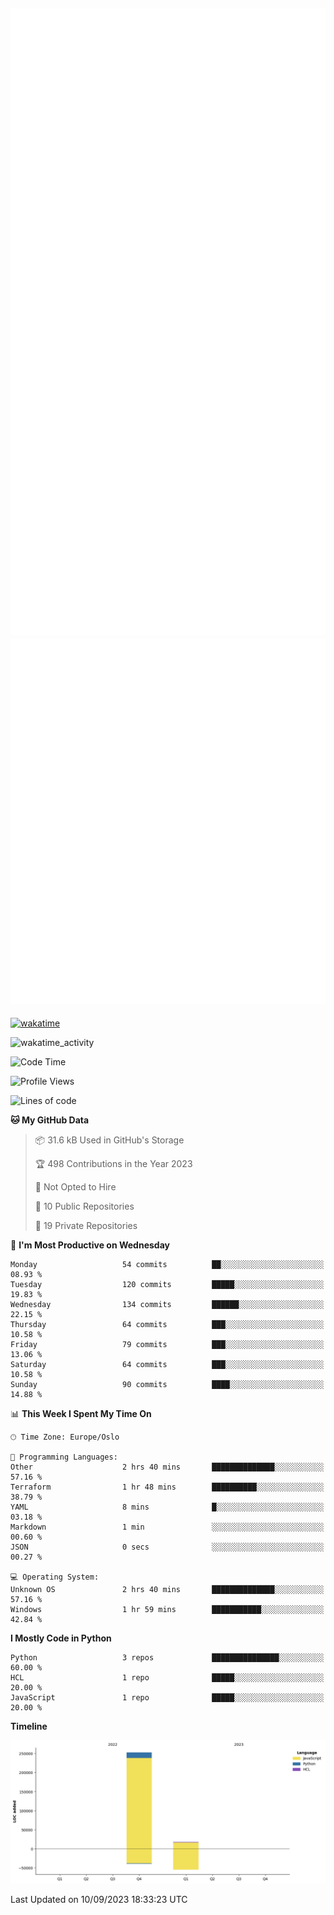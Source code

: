 ![Metrics](/metrics.svg)![Additional metrics](metrics.additional.svg)
----------------------------------------------------------------------------------------------------------------------------------------------------

[![wakatime](https://wakatime.com/badge/user/139c3dc8-b99d-475a-b6b4-e7663d03add8.svg)](https://wakatime.com/@139c3dc8-b99d-475a-b6b4-e7663d03add8)

![wakatime_activity](https://wakatime.com/share/@merca/d0fb6363-0f77-40ae-9525-9b9347ed2e36.svg)

<!--START_SECTION:waka-->
![Code Time](http://img.shields.io/badge/Code%20Time-6%2C751%20hrs%2029%20mins-blue)

![Profile Views](http://img.shields.io/badge/Profile%20Views-0-blue)

![Lines of code](https://img.shields.io/badge/From%20Hello%20World%20I%27ve%20Written-270.4%20thousand%20lines%20of%20code-blue)

**🐱 My GitHub Data** 

> 📦 31.6 kB Used in GitHub's Storage 
 > 
> 🏆 498 Contributions in the Year 2023
 > 
> 🚫 Not Opted to Hire
 > 
> 📜 10 Public Repositories 
 > 
> 🔑 19 Private Repositories 
 > 
📅 **I'm Most Productive on Wednesday** 

```text
Monday                   54 commits          ██░░░░░░░░░░░░░░░░░░░░░░░   08.93 % 
Tuesday                  120 commits         █████░░░░░░░░░░░░░░░░░░░░   19.83 % 
Wednesday                134 commits         ██████░░░░░░░░░░░░░░░░░░░   22.15 % 
Thursday                 64 commits          ███░░░░░░░░░░░░░░░░░░░░░░   10.58 % 
Friday                   79 commits          ███░░░░░░░░░░░░░░░░░░░░░░   13.06 % 
Saturday                 64 commits          ███░░░░░░░░░░░░░░░░░░░░░░   10.58 % 
Sunday                   90 commits          ████░░░░░░░░░░░░░░░░░░░░░   14.88 % 
```


📊 **This Week I Spent My Time On** 

```text
🕑︎ Time Zone: Europe/Oslo

💬 Programming Languages: 
Other                    2 hrs 40 mins       ██████████████░░░░░░░░░░░   57.16 % 
Terraform                1 hr 48 mins        ██████████░░░░░░░░░░░░░░░   38.79 % 
YAML                     8 mins              █░░░░░░░░░░░░░░░░░░░░░░░░   03.18 % 
Markdown                 1 min               ░░░░░░░░░░░░░░░░░░░░░░░░░   00.60 % 
JSON                     0 secs              ░░░░░░░░░░░░░░░░░░░░░░░░░   00.27 % 

💻 Operating System: 
Unknown OS               2 hrs 40 mins       ██████████████░░░░░░░░░░░   57.16 % 
Windows                  1 hr 59 mins        ███████████░░░░░░░░░░░░░░   42.84 % 
```

**I Mostly Code in Python** 

```text
Python                   3 repos             ███████████████░░░░░░░░░░   60.00 % 
HCL                      1 repo              █████░░░░░░░░░░░░░░░░░░░░   20.00 % 
JavaScript               1 repo              █████░░░░░░░░░░░░░░░░░░░░   20.00 % 
```



**Timeline**

![Lines of Code chart](https://raw.githubusercontent.com/merca/merca/current/assets/bar_graph.png)


 Last Updated on 10/09/2023 18:33:23 UTC
<!--END_SECTION:waka-->
